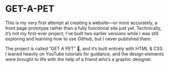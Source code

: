 # GET-A-PET
This is my very first attempt at creating a website—or more accurately, a front
page prototype rather than a fully functional site just yet. Technically, it’s
not my first-ever project; I’ve built two earlier versions while I was still
exploring and learning how to use GitHub, but I never published them.

The project is called “GET A PET” 🐾, and it’s built entirely with HTML & CSS.
I leaned heavily on YouTube tutorials for guidance, and the design elements
were brought to life with the help of a friend who’s a graphic designer.
